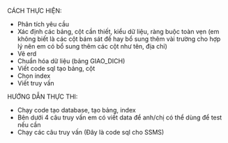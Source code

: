 CÁCH THỰC HIỆN:
- Phân tích yêu cầu
- Xác định các bảng, cột cần thiết, kiểu dữ liệu, ràng buộc toàn vẹn (em không biết là các cột bám sát đề hay bổ sung thêm vài trường cho hợp lý nên em có bổ sung thêm các cột như tên, địa chỉ)
- Vẽ erd
- Chuẩn hóa dữ liệu (bảng GIAO_DICH)
- Viết code sql tạo bảng, cột
- Chọn index
- Viết truy vấn

HƯỚNG DẪN THỰC THI:
- Chạy code tạo database, tạo bảng, index
- Bên dưới 4 câu truy vấn em có viết data để anh/chị có thể dùng để test nếu cần
- Chạy các câu truy vấn
(Đây là code sql cho SSMS)